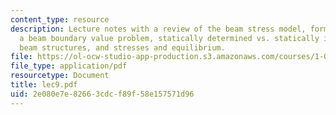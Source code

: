 ```yaml
---
content_type: resource
description: Lecture notes with a review of the beam stress model, formulation of
  a beam boundary value problem, statically determined vs. statically indetermined
  beam structures, and stresses and equilibrium.
file: https://ol-ocw-studio-app-production.s3.amazonaws.com/courses/1-050-engineering-mechanics-i-fall-2007/2e080e7e82663cdcf89f58e157571d96_lec9.pdf
file_type: application/pdf
resourcetype: Document
title: lec9.pdf
uid: 2e080e7e-8266-3cdc-f89f-58e157571d96
---
```

